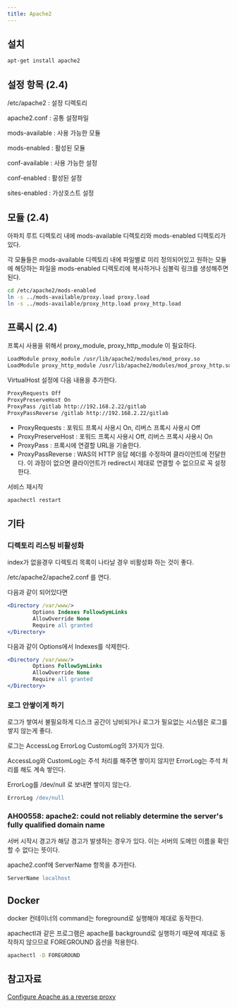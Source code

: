 ```yaml
---
title: Apache2
---
```


## 설치

```bash
apt-get install apache2
```

## 설정 항목 (2.4)

/etc/apache2 : 설정 디렉토리

apache2.conf : 공통 설정파일

mods-available : 사용 가능한 모듈

mods-enabled : 활성된 모듈

conf-available : 사용 가능한 설정

conf-enabled : 활성된 설정

sites-enabled : 가상호스트 설정

## 모듈 (2.4)

아파치 루트 디렉토리 내에 mods-available 디렉토리와 mods-enabled 디렉토리가 있다.

각 모듈들은 mods-available 디렉토리 내에 파일별로  미리 정의되어있고 원하는 모듈에 해당하는 파일을 mods-enabled 디렉토리에 복사하거나 심볼릭 링크를 생성해주면 된다.

```bash
cd /etc/apache2/mods-enabled
ln -s ../mods-available/proxy.load proxy.load
ln -s ../mods-available/proxy_http.load proxy_http.load
```

## 프록시 (2.4)

프록시 사용을 위해서 proxy_module, proxy_http_module 이 필요하다.

```bash
LoadModule proxy_module /usr/lib/apache2/modules/mod_proxy.so
LoadModule proxy_http_module /usr/lib/apache2/modules/mod_proxy_http.so
```

VirtualHost 설정에 다음 내용을 추가한다.
```bash
ProxyRequests Off
ProxyPreserveHost On
ProxyPass /gitlab http://192.168.2.22/gitlab
ProxyPassReverse /gitlab http://192.168.2.22/gitlab
```

* ProxyRequests : 포워드 프록시 사용시 On, 리버스 프록시 사용시 Off
* ProxyPreserveHost : 포워드 프록시 사용시 Off, 리버스 프록시 사용시 On
* ProxyPass : 프록시에 연결할 URL을 기술한다.
* ProxyPassReverse : WAS의 HTTP 응답 헤더를 수정하여 클라이언트에 전달한다. 이 과정이 없으면 클라이언트가 redirect시 제대로 연결할 수 없으므로 꼭 설정한다.

서비스 재시작
```bash
apachectl restart
```

## 기타

### 디렉토리 리스팅 비활성화

index가 없을경우 디렉토리 목록이 나타날 경우 비활성화 하는 것이 좋다.

/etc/apache2/apache2.conf 를 연다.

다음과 같이 되어있다면
```apache
<Directory /var/www/>
        Options Indexes FollowSymLinks
        AllowOverride None
        Require all granted
</Directory>
```

다음과 같이 Options에서 Indexes를 삭제한다.
```apache
<Directory /var/www/>
        Options FollowSymLinks
        AllowOverride None
        Require all granted
</Directory>
```

### 로그 안쌓이게 하기
로그가 쌓여서 불필요하게 디스크 공간이 낭비되거나 로그가 필요없는 시스템은 로그를 쌓지 않는게 좋다.

로그는 AccessLog ErrorLog CustomLog의 3가지가 있다. 

AccessLog와 CustomLog는 주석 처리를 해주면 쌓이지 않지만 ErrorLog는 주석 처리를 해도 계속 쌓인다.

ErrorLog를 /dev/null 로 보내면 쌓이지 않는다.

```apache
ErrorLog /dev/null
```

### AH00558: apache2: could not reliably determine the server's fully qualified domain name

서버 시작시 경고가 해당 경고가 발생하는 경우가 있다. 이는 서버의 도메인 이름을 확인할 수 없다는 뜻이다.

apache2.conf에 ServerName 항목을 추가한다.

```apache
ServerName localhost
```

## Docker

docker 컨테이너의 command는 foreground로 실행해야 제대로 동작한다.

apachectl과 같은 프로그램은 apache를 background로 실행하기 때문에 제대로 동작하지 않으므로 FOREGROUND 옵션을 적용한다.

```bash
apachectl -D FOREGROUND
```

## 참고자료

[Configure Apache as a reverse proxy](http://www.microhowto.info/howto/configure_apache_as_a_reverse_proxy.html)